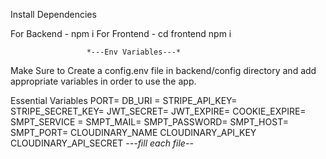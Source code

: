 Install Dependencies

For Backend - npm i
For Frontend - cd frontend  npm i

                     *---Env Variables---*
Make Sure to Create a config.env file in backend/config directory and add appropriate variables in order to use the app.

Essential Variables 
PORT= 
DB_URI = 
STRIPE_API_KEY= 
STRIPE_SECRET_KEY= 
JWT_SECRET= 
JWT_EXPIRE= 
COOKIE_EXPIRE= 
SMPT_SERVICE = 
SMPT_MAIL= 
SMPT_PASSWORD=
 SMPT_HOST= 
 SMPT_PORT= 
 CLOUDINARY_NAME 
 CLOUDINARY_API_KEY 
 CLOUDINARY_API_SECRET 
                      *---fill each file--*